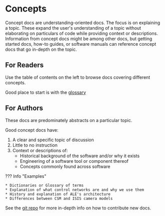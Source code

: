 # Concepts
Concept docs are understanding-oriented docs. The focus is on explaining a topic. These expand the user's understanding of a topic without elaborating on particulars of code while providing context or descriptions. Information from concept docs might be among other docs, but getting started docs, how-to guides, or software manuals can reference concept docs that go in-depth on the topic. 

## For Readers 
[comment]: <> (This is a good place to mention any places for someone to start looking in. Highlight specific docs with high value or we identify readers commonly want to see)

Use the table of contents on the left to browse docs covering different concepts. 

Good place to start is with the [glossary](glossary/glossary.md)

## For Authors 

These docs are predominately abstracts on a particular topic. 

Good concept docs have: 

1. A clear and specific topic of discussion   
1. Little to no instruction 
1. Context or descriptions of: 
    * Historical background of the software and/or why it exists
    * Engineering of a software tool or component thereof 
    * Concepts commonly found across software 

??? Info "Examples"

    * Dictionaries or Glossary of terms
    * Explanation of what control networks are and why we use them
    * History and explanation of ALE's architecture 
    * Differences between CSM and ISIS camera models 

See the [git repo](https://code.usgs.gov/astrogeology/asc-public-docs) for more in-depth info on how to contribute new docs. 